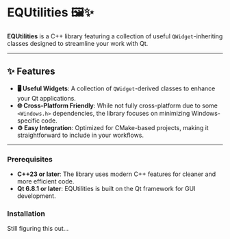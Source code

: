 # EQUtilities 🖼️✨

**EQUtilities** is a C++ library featuring a collection of useful `QWidget`-inheriting classes designed to streamline your work with Qt.

---

## ✨ Features

- **🖥️ Useful Widgets**: A collection of `QWidget`-derived classes to enhance your Qt applications.
- **🌐 Cross-Platform Friendly**: While not fully cross-platform due to some `<Windows.h>` dependencies, the library focuses on minimizing Windows-specific code.
- **⚙️ Easy Integration**: Optimized for CMake-based projects, making it straightforward to include in your workflows.

---

### Prerequisites

- **C++23 or later**: The library uses modern C++ features for cleaner and more efficient code.
- **Qt 6.8.1 or later**: EQUtilities is built on the Qt framework for GUI development.

### Installation

Still figuring this out...
